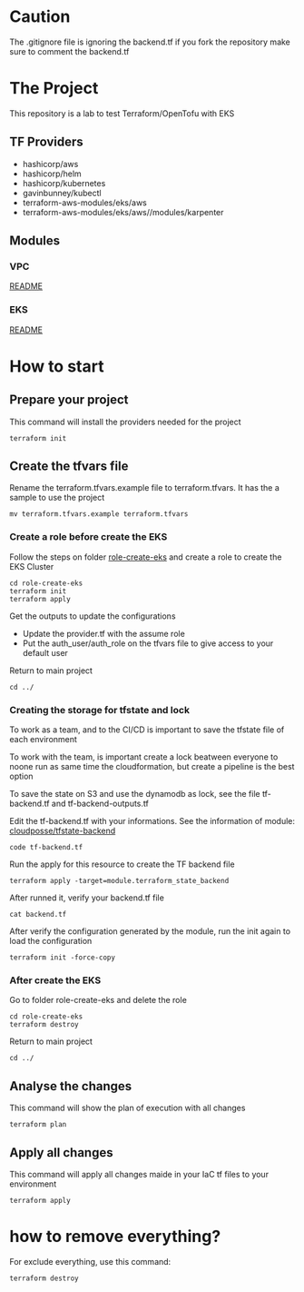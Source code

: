 # Caution

The .gitignore file is ignoring the backend.tf
if you fork the repository make sure to comment the backend.tf

# The Project

This repository is a lab to test Terraform/OpenTofu with EKS

## TF Providers

- hashicorp/aws
- hashicorp/helm
- hashicorp/kubernetes
- gavinbunney/kubectl
- terraform-aws-modules/eks/aws
- terraform-aws-modules/eks/aws//modules/karpenter

## Modules

### VPC

[README](modules/vpc/README.md)

### EKS

[README](modules/eks/README.md)


# How to start

## Prepare your project

This command will install the providers needed for the project

```
terraform init
```

## Create the tfvars file

Rename the terraform.tfvars.example file to terraform.tfvars. It has the a sample to use the project

```
mv terraform.tfvars.example terraform.tfvars
```


### Create a role before create the EKS

Follow the steps on folder [role-create-eks](./role-create-eks/README.md) and create a role to create the EKS Cluster

```
cd role-create-eks
terraform init
terraform apply
```

Get the outputs to update the configurations
- Update the provider.tf with the assume role 
- Put the auth_user/auth_role on the tfvars file to give access to your default user

Return to main project

```
cd ../
```

### Creating the storage for tfstate and lock

To work as a team, and to the CI/CD is important to save the tfstate file of each environment

To work with the team, is important create a lock beatween everyone to noone run as same time the cloudformation, but create a pipeline is the best option

To save the state on S3 and use the dynamodb as lock, see the file tf-backend.tf and tf-backend-outputs.tf

Edit the tf-backend.tf with your informations. See the information of module: [cloudposse/tfstate-backend](https://registry.terraform.io/modules/cloudposse/tfstate-backend/aws/latest)

```
code tf-backend.tf
```

Run the apply for this resource to create the TF backend file

```
terraform apply -target=module.terraform_state_backend
```

After runned it, verify your backend.tf file

```
cat backend.tf
```

After verify the configuration generated by the module, run the init again to load the configuration

```
terraform init -force-copy
```

### After create the EKS

Go to folder role-create-eks and delete the role

```
cd role-create-eks
terraform destroy
```

Return to main project

```
cd ../
```


## Analyse the changes

This command will show the plan of execution with all changes

```
terraform plan
```

## Apply all changes

This command will apply all changes maide in your IaC tf files to your environment

```
terraform apply
```

# how to remove everything?

For exclude everything, use this command:

```
terraform destroy
```
